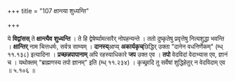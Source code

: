+++
title = "107 क्षान्त्या शुध्यन्ति"

+++


ये **विद्वांसस्** ते **क्षान्त्यैव** **शुध्यन्ति** । ते हि द्वेषेर्ष्यामत्सरैर् नोपहन्यन्ते । ततो दुष्कृतेषु प्रवृत्तेषु नित्यशुद्धा भवन्ति । **क्षान्तिर्** नाम चित्तधर्मः, सर्वत्र साम्यम् । **दानस्य्**आप्य् **अकार्यकृच्**छिद्धिर् उक्ता "दानेन वधनिर्णेकम्" (म्ध् ११.१३८) इत्यादिना । **प्रच्छन्नपापानाम्** अपि रहस्याधिकारे **जप** उक्त एव । **तपो** वेदविदां वेदाभ्यास एव, ज्ञानं च । यथोक्तम् "ब्राह्मणस्य तपो ज्ञानम्" इति (म्ध् ११.२३४) । कृच्छ्रादि तु सर्वेषां शुद्धिहेतुर् न वेदविदाम् एव ॥ ५.१०६ ॥